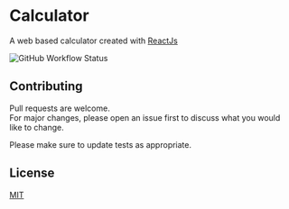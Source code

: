# Calculator

A web based calculator created with [ReactJs](https://reactjs.org/)

![GitHub Workflow Status](https://img.shields.io/github/workflow/status/augustinesaidimu/calculator/build?style=flat-square)

## Contributing

Pull requests are welcome.\
For major changes, please open an issue first to discuss what you would like to change.

Please make sure to update tests as appropriate.

## License

[MIT](https://choosealicense.com/licenses/mit/)
